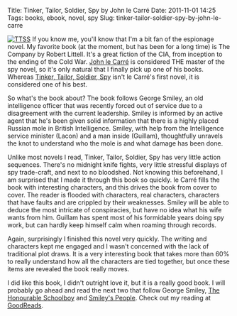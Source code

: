 Title: Tinker, Tailor, Soldier, Spy by John le Carr&eacute;
Date: 2011-11-01 14:25
Tags: books, ebook, novel, spy
Slug: tinker-tailor-soldier-spy-by-john-le-carre

[![TTSS](http://blog.traeblain.com/wp-content/uploads/tinker-tailor-soldier-spy-novel.jpg "Tinker, Tailor, Soldier, Spy alignright")](http://www.amazon.com/Tinker-Tailor-Soldier-Spy-Novel/dp/0143119788/) If you know me, you'll know that I'm a bit fan of the espionage novel. My favorite book (at the moment, but has been for a long time) is The Company by Robert Littell. It's a great fiction of the CIA, from inception to the ending of the Cold War. [John le Carr&eacute;](http://www.johnlecarre.com/) is considered THE master of the spy novel, so it's only natural that I finally pick up one of his books. Whereas [Tinker, Tailor, Soldier, Spy](http://www.amazon.com/Tinker-Tailor-Soldier-Spy-Novel/dp/0143119788/) isn't le Carr&eacute;'s first novel, it is considered one of his best. 

So what's the book about? The book follows George Smiley, an old intelligence officer that was recently forced out of service due to a disagreement with the current leadership. Smiley is informed by an active agent that he's been given solid information that there is a highly placed Russian mole in British Intelligence. Smiley, with help from the Intelligence service minister (Lacon) and a man inside (Guillam), thoughtfully unravels the knot to understand who the mole is and what damage has been done. 

Unlike most novels I read, Tinker, Tailor, Soldier, Spy has very little action sequences. There's no midnight knife fights, very little stressful displays of spy trade-craft, and next to no bloodshed. Not knowing this beforehand, I am surprised that I made it through this book so quickly. le Carr&eacute; fills the book with interesting characters, and this drives the book from cover to cover. The reader is flooded with characters, real characters, characters that have faults and are crippled by their weaknesses. Smiley will be able to deduce the most intricate of conspiracies, but have no idea what his wife wants from him. Guillam has spent most of his formidable years doing spy work, but can hardly keep himself calm when roaming through records. 

Again, surprisingly I finished this novel very quickly. The writing and characters kept me engaged and I wasn't concerned with the lack of traditional plot draws. It is a very interesting book that takes more than 60% to really understand how all the characters are tied together, but once these items are revealed the book really moves. 

I did like this book, I didn't outright love it, but it is a really good book. I will probably go ahead and read the next two that follow George Smiley, [The Honourable Schoolboy](http://www.amazon.com/Honourable-Schoolboy-Novel-John-Carre/dp/0143119737/) and [Smiley's People](http://www.amazon.com/Smileys-People-Novel-John-Carre/dp/014311977X/). Check out my reading at [GoodReads](http://www.goodreads.com/user/show/1671848-trae).